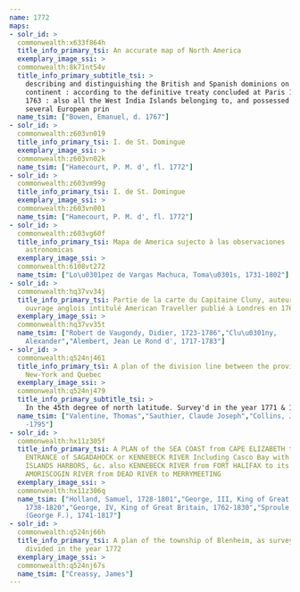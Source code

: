 ```yaml
---
name: 1772
maps:
- solr_id: > 
  commonwealth:x633f864h
  title_info_primary_tsi: An accurate map of North America
  exemplary_image_ssi: > 
  commonwealth:8k71nt54v
  title_info_primary_subtitle_tsi: > 
    describing and distinguishing the British and Spanish dominions on this great
    continent : according to the definitive treaty concluded at Paris 10th Feby.
    1763 : also all the West India Islands belonging to, and possessed by the
    several European prin
  name_tsim: ["Bowen, Emanuel, d. 1767"]
- solr_id: > 
  commonwealth:z603vn019
  title_info_primary_tsi: I. de St. Domingue
  exemplary_image_ssi: > 
  commonwealth:z603vn02k
  name_tsim: ["Hamecourt, P. M. d', fl. 1772"]
- solr_id: > 
  commonwealth:z603vm99g
  title_info_primary_tsi: I. de St. Domingue
  exemplary_image_ssi: > 
  commonwealth:z603vn001
  name_tsim: ["Hamecourt, P. M. d', fl. 1772"]
- solr_id: > 
  commonwealth:z603vg60f
  title_info_primary_tsi: Mapa de America sujecto à las observaciones
    astronomicas
  exemplary_image_ssi: > 
  commonwealth:6108vt272
  name_tsim: ["Lo\u0301pez de Vargas Machuca, Toma\u0301s, 1731-1802"]
- solr_id: > 
  commonwealth:hq37vv34j
  title_info_primary_tsi: Partie de la carte du Capitaine Cluny, auteur d'un
    ouvrage anglois intitulé American Traveller publié à Londres en 1769
  exemplary_image_ssi: > 
  commonwealth:hq37vv35t
  name_tsim: ["Robert de Vaugondy, Didier, 1723-1786","Clu\u0301ny,
    Alexander","Alembert, Jean Le Rond d', 1717-1783"]
- solr_id: > 
  commonwealth:q524nj461
  title_info_primary_tsi: A plan of the division line between the provinces of
    New-York and Quebec
  exemplary_image_ssi: > 
  commonwealth:q524nj479
  title_info_primary_subtitle_tsi: > 
    In the 45th degree of north latitude. Survey'd in the year 1771 & 1772
  name_tsim: ["Valentine, Thomas","Sauthier, Claude Joseph","Collins, John,
    -1795"]
- solr_id: > 
  commonwealth:hx11z305f
  title_info_primary_tsi: A PLAN of the SEA COAST from CAPE ELIZABETH to the
    ENTRANCE of SAGADAHOCK or KENNEBECK RIVER Including Casco Bay with all it's
    ISLANDS HARBORS, &c. also KENNEBECK RIVER from FORT HALIFAX to its MOUTH
    AMORISCOGIN RIVER from DEAD RIVER to MERRYMEETING 
  exemplary_image_ssi: > 
  commonwealth:hx11z306q
  name_tsim: ["Holland, Samuel, 1728-1801","George, III, King of Great Britain,
    1738-1820","George, IV, King of Great Britain, 1762-1830","Sproule, Geo. F.
    (George F.), 1741-1817"]
- solr_id: > 
  commonwealth:q524nj66h
  title_info_primary_tsi: A plan of the township of Blenheim, as surveyed and
    divided in the year 1772
  exemplary_image_ssi: > 
  commonwealth:q524nj67s
  name_tsim: ["Creassy, James"]
---
```

